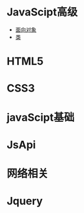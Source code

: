 # JavaScipt高级
 - [面向对象](./file/JsSenior/OO.md)
 - [类](./file/JsSenior/OO.md)
# HTML5
# CSS3
# javaScipt基础
# JsApi
# 网络相关
# Jquery


